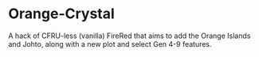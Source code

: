 # Orange-Crystal
A hack of CFRU-less (vanilla) FireRed that aims to add the Orange Islands and Johto, along with a new plot and select Gen 4-9 features.
